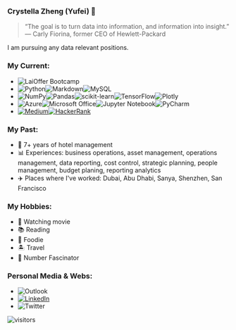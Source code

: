 ### Crystella Zheng (Yufei) 👋

<!--
**icezyf/icezyf** is a ✨ _special_ ✨ repository because its `README.md` (this file) appears on your GitHub profile.

Here are some ideas to get you started:

- 🔭 I’m currently working on ...
- 🌱 I’m currently learning ...
- 👯 I’m looking to collaborate on ...
- 🤔 I’m looking for help with ...
- 💬 Ask me about ...
- 📫 How to reach me: ...
- 😄 Pronouns: ...
- ⚡ Fun fact: ...
-->
> “The goal is to turn data into information, and information into insight.”
— Carly Fiorina, former CEO of Hewlett-Packard

I am pursuing any data relevant positions. 

### **My Current:** ###
- ![LaiOffer Bootcamp](https://img.shields.io/badge/LaiOffer%20Bootcamp-AI%20and%20Data%20Engineering%20Program%20-brightgreen)
- ![Python](https://img.shields.io/badge/python-3670A0?style=for-the-badge&logo=python&logoColor=ffdd54)![Markdown](https://img.shields.io/badge/markdown-%23000000.svg?style=for-the-badge&logo=markdown&logoColor=white)![MySQL](https://img.shields.io/badge/mysql-%2300f.svg?style=for-the-badge&logo=mysql&logoColor=white)
- ![NumPy](https://img.shields.io/badge/numpy-%23013243.svg?style=for-the-badge&logo=numpy&logoColor=white)![Pandas](https://img.shields.io/badge/pandas-%23150458.svg?style=for-the-badge&logo=pandas&logoColor=white)![scikit-learn](https://img.shields.io/badge/scikit--learn-%23F7931E.svg?style=for-the-badge&logo=scikit-learn&logoColor=white)![TensorFlow](https://img.shields.io/badge/TensorFlow-%23FF6F00.svg?style=for-the-badge&logo=TensorFlow&logoColor=white)![Plotly](https://img.shields.io/badge/Plotly-%233F4F75.svg?style=for-the-badge&logo=plotly&logoColor=white)
- ![Azure](https://img.shields.io/badge/azure-%230072C6.svg?style=for-the-badge&logo=azure-devops&logoColor=white)![Microsoft Office](https://img.shields.io/badge/Microsoft_Office-D83B01?style=for-the-badge&logo=microsoft-office&logoColor=white)![Jupyter Notebook](https://img.shields.io/badge/jupyter-%23FA0F00.svg?style=for-the-badge&logo=jupyter&logoColor=white)![PyCharm](https://img.shields.io/badge/pycharm-143?style=for-the-badge&logo=pycharm&logoColor=black&color=black&labelColor=green)
- [![Medium](https://img.shields.io/badge/Medium-%23000000.svg?style=for-the-badge&logo=Medium&logoColor=white)](https://medium.com/@crystellazheng)[![HackerRank](https://img.shields.io/badge/-Hackerrank-2EC866?style=for-the-badge&logo=HackerRank&logoColor=white)](https://www.hackerrank.com/icezyf)

### **My Past:** ###
- 🏨  7+ years of hotel management
- 📊 Experiences: business operations, asset management, operations management, data reporting, cost control, strategic planning, people management, budget planing, reporting analytics
- ✈️  Places where I've worked: Dubai, Abu Dhabi, Sanya, Shenzhen, San Francisco

### **My Hobbies:** ###
- 🎦 Watching movie
- 📚 Reading
- 🥗 Foodie
- 🏝 Travel
- 🔢 Number Fascinator 


### **Personal Media & Webs:** ###
- ![Outlook](https://img.shields.io/badge/Outlook-crystellazheng%40hotmail.com-orange)
- [![LinkedIn](https://img.shields.io/badge/linkedin-%230077B5.svg?style=for-the-badge&logo=linkedin&logoColor=white)](https://www.linkedin.com/in/crystellazheng)
- ![Twitter](https://img.shields.io/badge/<crystella_fafa>-%231DA1F2.svg?style=for-the-badge&logo=Twitter&logoColor=white)

![visitors](https://visitor-badge.glitch.me/badge?page_id=page.id&left_color=green&right_color=red)
